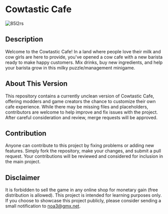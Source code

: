 # Cowtastic Cafe
![85l2rs](https://github.com/Noa3/Cowtastic-Open-Cafe/assets/8495084/c52ea20b-32e8-42b5-a7cb-01c11261cd91)


## Description
Welcome to the Cowtastic Cafe! In a land where people love their milk and cow girls are here to provide, you've opened a cow cafe with a new barista ready to make happy customers. Mix drinks, buy new ingredients, and help your barista grow in this milky puzzle/management minigame.

## About This Version
This repository contains a currently unclean version of Cowtastic Cafe, offering modders and game creators the chance to customize their own cafe experience. While there may be missing files and placeholders, contributors are welcome to help improve and fix issues with the project. After careful consideration and review, merge requests will be approved.

## Contribution
Anyone can contribute to this project by fixing problems or adding new features. Simply fork the repository, make your changes, and submit a pull request. Your contributions will be reviewed and considered for inclusion in the main project.

## Disclaimer
It is forbidden to sell the game in any online shop for monetary gain (free distribution is allowed). This project is intended for learning purposes only. If you choose to showcase this project publicly, please consider sending a small notification to [noa3@gmx.net](mailto:noa3@gmx.net).
